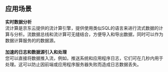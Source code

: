 ## 应用场景<br>
**实时数据分析**<br>
流计算是京东云提供的流计算引擎，提供使用类似SQL的语言来进行流式数据的计算与分析。流数据总线和流计算可无缝结合，方便导入和导出数据，同时可以作为数据计算服务的的数据源。<br>
<br>
**加速的日志和数据源引入和处理**<br>
您可以直接将数据推入流，例如，推送系统和应用程序日志，它们可在几秒内用于处理。这可以防止因前端或应用程序服务器失败而造成日志数据丢失。<br>

